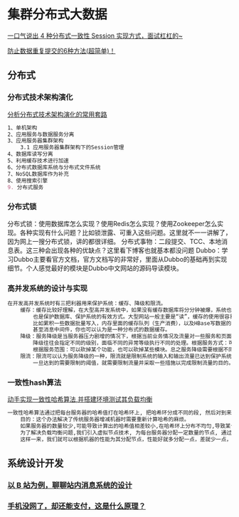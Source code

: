 # 集群分布式大数据
[一口气说出 4 种分布式一致性 Session 实现方式，面试杠杠的~](https://www.cnblogs.com/goodAndyxublog/p/13327412.html)


[防止数据重复提交的6种方法(超简单)！](https://www.cnblogs.com/vipstone/p/13328386.html)

## 分布式
### 分布式技术架构演化
[分析分布式技术架构演化的常用套路](https://www.cnblogs.com/zhuhuix/p/13625022.html)
```markdown
1、单机架构
2、应用服务与数据服务分离
3、应用服务器集群架构
    3.1 应用服务器集群架构下的Session管理
4、数据库读写分离
5、利用缓存技术进行加速
6、分布式数据库系统与分布式文件系统
7、NoSQL数据库作为补充
8、使用搜索引擎
9. 分布式服务
```
### 分布式锁
 分布式锁：使用数据库怎么实现？使用Redis怎么实现？使用Zookeeper怎么实现。各种实现有什么问题？比如锁泄露、可重入这些问题。这里就不一一讲解了，因为网上一搜分布式锁，讲的都很详细。
    分布式事物：二段提交、TCC、本地消息表。这三种会出现各种的优缺点？这里看下博客也就基本都没问题
    Dubbo：学习Dubbo主要看官方文档，官方文档写的非常好，里面从Dubbo的基础再到实现细节。个人感觉最好的模块是Dubbo中文网站的源码导读模块。
 
### 高并发系统的设计与实现
```markdown
在开发高并发系统时有三把利器用来保护系统：缓存、降级和限流。
    缓存：缓存比较好理解，在大型高并发系统中，如果没有缓存数据库将分分钟被爆，系统也会瞬间瘫痪。使用缓存不单单能够提升系统访问速度、提高并发访问量，
        也是保护数据库、保护系统的有效方式。大型网站一般主要是“读”，缓存的使用很容易被想到。在大型“写”系统中，缓存也常常扮演者非常重要的角色。
        比如累积一些数据批量写入，内存里面的缓存队列（生产消费），以及HBase写数据的机制等等也都是通过缓存提升系统的吞吐量或者实现系统的保护措施。
        甚至消息中间件，你也可以认为是一种分布式的数据缓存。
    降级：服务降级是当服务器压力剧增的情况下，根据当前业务情况及流量对一些服务和页面有策略的降级，以此释放服务器资源以保证核心任务的正常运行。
        降级往往会指定不同的级别，面临不同的异常等级执行不同的处理。根据服务方式：可以拒接服务，可以延迟服务，也有时候可以随机服务。
        根据服务范围：可以砍掉某个功能，也可以砍掉某些模块。总之服务降级需要根据不同的业务需求采用不同的降级策略。主要的目的就是服务虽然有损但是总比没有好。
    限流：限流可以认为服务降级的一种，限流就是限制系统的输入和输出流量已达到保护系统的目的。一般来说系统的吞吐量是可以被测算的，为了保证系统的稳定运行，
        一旦达到的需要限制的阈值，就需要限制流量并采取一些措施以完成限制流量的目的。比如：延迟处理，拒绝处理，或者部分拒绝处理等等。
``` 
### 一致性hash算法
[动手实现一致性哈希算法,并搭建环境测试其负载均衡](https://www.cnblogs.com/tanshaoshenghao/p/10816480.html)
```markdown
一致性哈希算法通过把每台服务器的哈希值打在哈希环上, 把哈希环分成不同的段, 然后对到来的请求计算哈希值从而得知该请求所归属的服务器。
    目的：这个办法解决了传统服务器增减机器时需要重新计算哈希的麻烦。
    如果服务器的数量较少,可能导致计算出的哈希值相差较小,在哈希环上分布不均匀,导致某台服务器过载。
    为了解决负载均衡问题,我们引入虚拟节点技术, 为每台服务器分配一定数量的节点, 通过节点的哈希值在哈希环上进行划分。
    这样一来，我们就可以根据机器的性能为其分配节点，性能好就多分配一点，差就少一点，从而达到负载均衡。
```
## 系统设计开发
### [以 B 站为例，聊聊站内消息系统的设计](https://mp.weixin.qq.com/s?__biz=MjM5OTMyNzQzMg==&mid=2257489580&idx=1&sn=0c1bd1486e6f8965e8d6fec07b60d659&chksm=a4470d0b9330841daae8fe3004a4d9f30bac24f56c4f88e37afc81970559a2c2057b6476b2aa&mpshare=1&scene=23&srcid=0831a5j32gLwDDOjALZfxXrk&sharer_sharetime=1598845261588&sharer_shareid=d812adcc01829f0f7f8fb06aea118511#rd)
### [手机没网了，却还能支付，这是什么原理？](https://www.cnblogs.com/goodAndyxublog/p/13605601.html)
